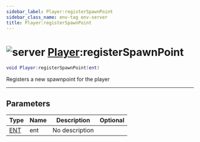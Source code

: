 ```yaml
---
sidebar_label: Player:registerSpawnPoint
sidebar_class_name: env-tag env-server
title: Player:registerSpawnPoint
---
```


# <img src='/img/wiki/server.png' alt='server' classname='env-tag' /> [Player](../player/README.md):registerSpawnPoint

```lua
void Player:registerSpawnPoint(ent)
```

Registers a new spawnpoint for the player<br/>

-----------------
## Parameters

| Type   | Name | Description | Optional |
| ------ | ---- | ----------- | -------: |
| [ENT](../ent/README.md) | ent | No description |   |
